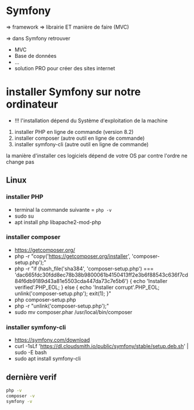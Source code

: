 # Symfony 

=> framework => librairie ET manière de faire (MVC)

=> dans Symfony retrouver 
- MVC
- Base de données
- ...
- solution PRO pour créer des sites internet

# installer Symfony sur notre ordinateur 

- !!! l'installation dépend du Système d'exploitation de la machine

1. installer PHP en ligne de commande (version 8.2)
2. installer composer (autre outil en ligne de commande)
3. installer symfony-cli (autre outil en ligne de commande)

la manière d'installer ces logiciels dépend de votre OS
par contre l'ordre ne change pas 

## Linux 

### installer PHP

- terminal la commande suivante = `php -v`
- sudo su 
- apt install php libapache2-mod-php

### installer composer 

- https://getcomposer.org/
- php -r "copy('https://getcomposer.org/installer', 'composer-setup.php');"
- php -r "if (hash_file('sha384', 'composer-setup.php') === 'dac665fdc30fdd8ec78b38b9800061b4150413ff2e3b6f88543c636f7cd84f6db9189d43a81e5503cda447da73c7e5b6') { echo 'Installer verified'.PHP_EOL; } else { echo 'Installer corrupt'.PHP_EOL; unlink('composer-setup.php'); exit(1); }"
- php composer-setup.php
- php -r "unlink('composer-setup.php');"
- sudo mv composer.phar /usr/local/bin/composer

### installer symfony-cli

- https://symfony.com/download
- curl -1sLf 'https://dl.cloudsmith.io/public/symfony/stable/setup.deb.sh' | sudo -E bash
- sudo apt install symfony-cli

## dernière verif 

```sh
php -v
composer -v
symfony -v
```
